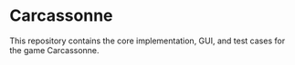 # Carcassonne

This repository contains the core implementation, GUI, and test cases for the game Carcassonne. 
